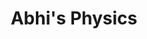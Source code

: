 ---
title: Abhi's Physics
lastmod: 2023-05-27T08:36:36-07:00
draft: false
description: Instense Support Program
---